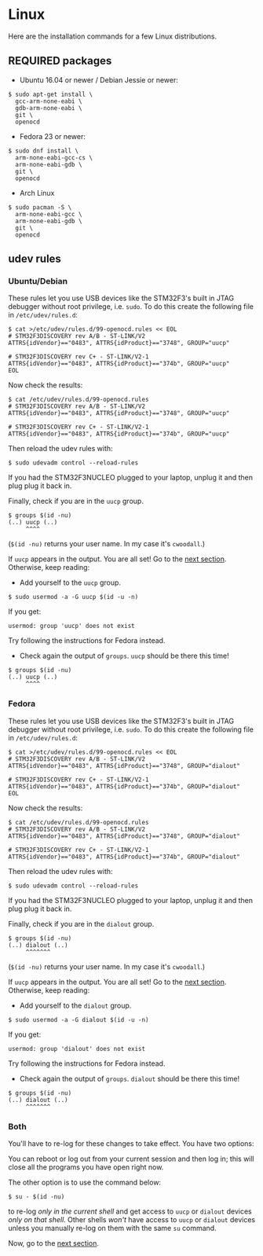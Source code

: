 # Linux

Here are the installation commands for a few Linux distributions.

## REQUIRED packages

- Ubuntu 16.04 or newer / Debian Jessie or newer:

```
$ sudo apt-get install \
  gcc-arm-none-eabi \
  gdb-arm-none-eabi \
  git \
  openocd
```

- Fedora 23 or newer:

```
$ sudo dnf install \
  arm-none-eabi-gcc-cs \
  arm-none-eabi-gdb \
  git \
  openocd
```

- Arch Linux

```
$ sudo pacman -S \
  arm-none-eabi-gcc \
  arm-none-eabi-gdb \
  git \
  openocd
```

## udev rules

### Ubuntu/Debian

These rules let you use USB devices like the STM32F3's built in JTAG debugger
without root privilege, i.e. `sudo`. To do this create the following file in
`/etc/udev/rules.d`:

```
$ cat >/etc/udev/rules.d/99-openocd.rules << EOL
# STM32F3DISCOVERY rev A/B - ST-LINK/V2
ATTRS{idVendor}=="0483", ATTRS{idProduct}=="3748", GROUP="uucp"

# STM32F3DISCOVERY rev C+ - ST-LINK/V2-1
ATTRS{idVendor}=="0483", ATTRS{idProduct}=="374b", GROUP="uucp"
EOL
```

Now check the results:

```
$ cat /etc/udev/rules.d/99-openocd.rules
# STM32F3DISCOVERY rev A/B - ST-LINK/V2
ATTRS{idVendor}=="0483", ATTRS{idProduct}=="3748", GROUP="uucp"

# STM32F3DISCOVERY rev C+ - ST-LINK/V2-1
ATTRS{idVendor}=="0483", ATTRS{idProduct}=="374b", GROUP="uucp"
```

Then reload the udev rules with:

```
$ sudo udevadm control --reload-rules
```

If you had the STM32F3NUCLEO plugged to your laptop, unplug it and then plug
plug it back in.

Finally, check if you are in the `uucp` group.
```
$ groups $(id -nu)
(..) uucp (..)
     ^^^^
```

(`$(id -nu)` returns your user name. In my case it's `cwoodall`.)

If `uucp` appears in the output. You are all set! Go to the
[next section]. Otherwise, keep reading:

[next section]: 03-setup/verify.html

- Add yourself to the `uucp` group.

```
$ sudo usermod -a -G uucp $(id -u -n)
```

If you get:

```
usermod: group 'uucp' does not exist
```

Try following the instructions for Fedora instead.


- Check again the output of `groups`. `uucp` should be there this
  time!

```
$ groups $(id -nu)
(..) uucp (..)
     ^^^^
```

### Fedora

These rules let you use USB devices like the STM32F3's built in JTAG debugger
without root privilege, i.e. `sudo`. To do this create the following file in
`/etc/udev/rules.d`:

```
$ cat >/etc/udev/rules.d/99-openocd.rules << EOL
# STM32F3DISCOVERY rev A/B - ST-LINK/V2
ATTRS{idVendor}=="0483", ATTRS{idProduct}=="3748", GROUP="dialout"

# STM32F3DISCOVERY rev C+ - ST-LINK/V2-1
ATTRS{idVendor}=="0483", ATTRS{idProduct}=="374b", GROUP="dialout"
EOL
```

Now check the results:

```
$ cat /etc/udev/rules.d/99-openocd.rules
# STM32F3DISCOVERY rev A/B - ST-LINK/V2
ATTRS{idVendor}=="0483", ATTRS{idProduct}=="3748", GROUP="dialout"

# STM32F3DISCOVERY rev C+ - ST-LINK/V2-1
ATTRS{idVendor}=="0483", ATTRS{idProduct}=="374b", GROUP="dialout"
```

Then reload the udev rules with:

```
$ sudo udevadm control --reload-rules
```

If you had the STM32F3NUCLEO plugged to your laptop, unplug it and then plug
plug it back in.

Finally, check if you are in the `dialout` group.
```
$ groups $(id -nu)
(..) dialout (..)
     ^^^^^^^
```

(`$(id -nu)` returns your user name. In my case it's `cwoodall`.)

If `uucp` appears in the output. You are all set! Go to the
[next section]. Otherwise, keep reading:

[next section]: 03-setup/verify.html

- Add yourself to the `dialout` group.

```
$ sudo usermod -a -G dialout $(id -u -n)
```

If you get:

```
usermod: group 'dialout' does not exist
```

Try following the instructions for Fedora instead.


- Check again the output of `groups`. `dialout` should be there this
  time!

```
$ groups $(id -nu)
(..) dialout (..)
     ^^^^^^^
```


### Both

You'll have to re-log for these changes to take effect. You have two options:

You can reboot or log out from your current session and then log in; this will
close all the programs you have open right now.

The other option is to use the command below:

```
$ su - $(id -nu)
```

to re-log *only in the current shell* and get access to `uucp` or `dialout`
devices *only on that shell*. Other shells *won't* have access to `uucp` or
`dialout` devices unless you manually re-log on them with the same `su` command.

Now, go to the [next section].
